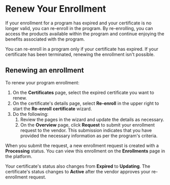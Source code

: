 # Renew Your Enrollment

If your enrollment for a program has expired and your certificate is no longer valid, you can re-enroll in the program. By re-enrolling, you can access the products available within the program and continue enjoying the benefits associated with the program.

You can re-enroll in a program only if your certificate has expired. If your certificate has been terminated, renewing the enrollment isn't possible.

## Renewing an enrollment

To renew your program enrollment:

1. On the **Certificates** page, select the expired certificate you want to renew.
2. On the certificate's details page, select **Re-enroll** in the upper right to start the **Re-enroll** **certificate** wizard.
3. Do the following:
   1. Review the pages in the wizard and update the details as necessary.
   2. On the **Overview** page, click **Request** to submit your enrollment request to the vendor. This submission indicates that you have provided the necessary information as per the program's criteria.

When you submit the request, a new enrollment request is created with a **Processing** status. You can view this enrollment on the **Enrollments** page in the platform.&#x20;

Your certificate's status also changes from **Expired** to **Updating**. The certificate's status changes to **Active** after the vendor approves your re-enrollment request.
